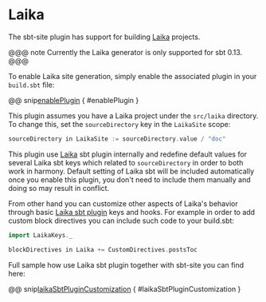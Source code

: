 # Laika

The sbt-site plugin has support for building [Laika] projects.

@@@ note
Currently the Laika generator is only supported for sbt 0.13.
@@@

To enable Laika site generation, simply enable the associated plugin in your `build.sbt` file:

@@ snip[enablePlugin](../../../sbt-test/laika/minimal/build.sbt) { #enablePlugin }

This plugin assumes you have a Laika project under the `src/laika` directory. To change this, set the `sourceDirectory` key in the `LaikaSite` scope:

```sbt
sourceDirectory in LaikaSite := sourceDirectory.value / "doc"
```

This plugin use [Laika](https://github.com/planet42/Laika) sbt plugin internally and redefine default values for several Laika sbt keys which related to `sourceDirectory` in order to both work in harmony.
Default setting of Laika sbt will be included automatically once you enable this plugin, you don't need to include them manually and
doing so may result in conflict.

From other hand you can customize other aspects of Laika's behavior through basic
[Laika sbt plugin](https://planet42.github.io/Laika/using-laika/sbt.html) keys and hooks.
For example in order to add custom block directives you can include such code to your build.sbt:

```sbt
import LaikaKeys._                                                                                                            

blockDirectives in Laika += CustomDirectives.postsToc                                                                         
```

Full sample how use Laika sbt plugin together with sbt-site you can find here:

@@ snip[laikaSbtPluginCustomization](../../../sbt-test/laika/blog-post/build.sbt) { #laikaSbtPluginCustomization }

[Laika]: https://github.com/planet42/Laika
